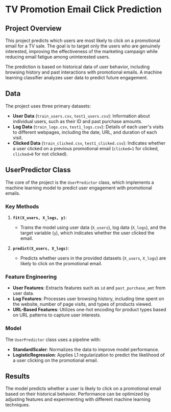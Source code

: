 # TV Promotion Email Click Prediction

## Project Overview

This project predicts which users are most likely to click on a promotional email for a TV sale. The goal is to target only the users who are genuinely interested, improving the effectiveness of the marketing campaign while reducing email fatigue among uninterested users.

The prediction is based on historical data of user behavior, including browsing history and past interactions with promotional emails. A machine learning classifier analyzes user data to predict future engagement.

## Data

The project uses three primary datasets:

- **User Data** (`train_users.csv`, `test1_users.csv`): Information about individual users, such as their ID and past purchase amounts.
- **Log Data** (`train_logs.csv`, `test1_logs.csv`): Details of each user's visits to different webpages, including the date, URL, and duration of each visit.
- **Clicked Data** (`train_clicked.csv`, `test1_clicked.csv`): Indicates whether a user clicked on a previous promotional email (`clicked=1` for clicked, `clicked=0` for not clicked).

## UserPredictor Class

The core of the project is the `UserPredictor` class, which implements a machine learning model to predict user engagement with promotional emails. 

### Key Methods

1. **`fit(X_users, X_logs, y)`**: 
   - Trains the model using user data (`X_users`), log data (`X_logs`), and the target variable (`y`), which indicates whether the user clicked the email.

2. **`predict(X_users, X_logs)`**:
   - Predicts whether users in the provided datasets (`X_users`, `X_logs`) are likely to click on the promotional email.

### Feature Engineering

- **User Features**: Extracts features such as `id` and `past_purchase_amt` from user data.
- **Log Features**: Processes user browsing history, including time spent on the website, number of page visits, and types of products viewed.
- **URL-Based Features**: Utilizes one-hot encoding for product types based on URL patterns to capture user interests.

### Model

The `UserPredictor` class uses a pipeline with:

- **StandardScaler**: Normalizes the data to improve model performance.
- **LogisticRegression**: Applies L1 regularization to predict the likelihood of a user clicking on the promotional email.

## Results

The model predicts whether a user is likely to click on a promotional email based on their historical behavior. Performance can be optimized by adjusting features and experimenting with different machine learning techniques.

